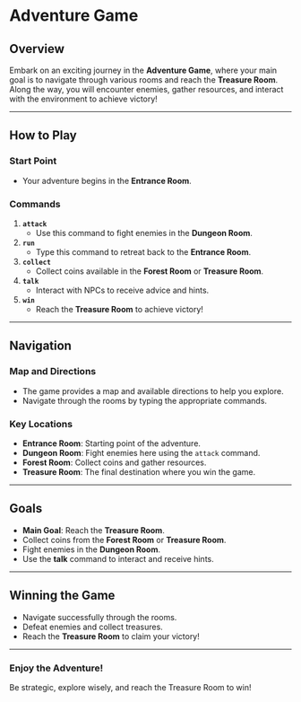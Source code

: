 # **Adventure Game**

## **Overview**
Embark on an exciting journey in the **Adventure Game**, where your main goal is to navigate through various rooms and reach the **Treasure Room**. Along the way, you will encounter enemies, gather resources, and interact with the environment to achieve victory!

---

## **How to Play**
### **Start Point**
- Your adventure begins in the **Entrance Room**.

### **Commands**
1. **`attack`**  
   - Use this command to fight enemies in the **Dungeon Room**.
2. **`run`**  
   - Type this command to retreat back to the **Entrance Room**.
3. **`collect`**  
   - Collect coins available in the **Forest Room** or **Treasure Room**.
4. **`talk`**  
   - Interact with NPCs to receive advice and hints.
5. **`win`**  
   - Reach the **Treasure Room** to achieve victory!

---

## **Navigation**
### **Map and Directions**
- The game provides a map and available directions to help you explore.
- Navigate through the rooms by typing the appropriate commands.

### **Key Locations**
- **Entrance Room**: Starting point of the adventure.
- **Dungeon Room**: Fight enemies here using the `attack` command.
- **Forest Room**: Collect coins and gather resources.
- **Treasure Room**: The final destination where you win the game.

---

## **Goals**
- **Main Goal**: Reach the **Treasure Room**.
- Collect coins from the **Forest Room** or **Treasure Room**.
- Fight enemies in the **Dungeon Room**.
- Use the **talk** command to interact and receive hints.

---

## **Winning the Game**
- Navigate successfully through the rooms.
- Defeat enemies and collect treasures.
- Reach the **Treasure Room** to claim your victory!

---

### **Enjoy the Adventure!**
Be strategic, explore wisely, and reach the Treasure Room to win!
